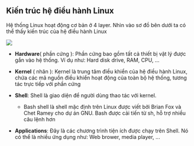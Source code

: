 ## Kiến trúc hệ điều hành Linux

Hệ thống Linux hoạt động cơ bản ở 4 layer. Nhìn vào sơ đồ bên dưới ta có thể thấy kiến trúc của hệ điều hành Linux

<img src="https://github.com/vjnkvt/Images/blob/master/linux-architecture-image.png">

- **Hardware**( phần cứng ): Phần cứng bao gồm tất cả thiết bị vật lý được gắn vào hệ thống. Ví dụ như: Hard disk drive, RAM, CPU, ...

- **Kernel** ( nhân ): Kernel là trung tâm điều khiển của hệ điều hành Linux, chứa các mã nguồn điều khiển hoạt động của toàn bộ hệ thống, tương tác trực tiếp với phần cứng

- **Shell**: Shell là giao diện để người dùng thao tác với kernel.

  * Bash shell là shell mặc định trên Linux được viết bởi Brian Fox và Chet Ramey cho dự án GNU. Bash được cải tiến từ sh, hỗ trợ nhiều câu lệnh hơn

- **Applications**: Đây là các chương trình tiện ích được chạy trên Shell. Nó có thể là nhiều ứng dụng như: Web brower, media player, ...
